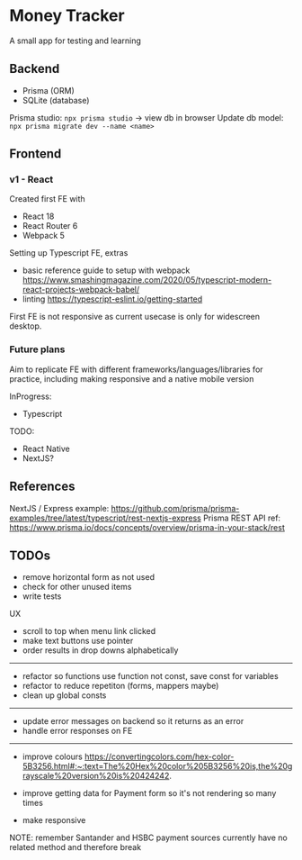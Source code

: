 # Money Tracker

A small app for testing and learning

## Backend
- Prisma (ORM)
- SQLite (database)

Prisma studio: `npx prisma studio` -> view db in browser
Update db model: `npx prisma migrate dev --name <name>`

## Frontend

### v1 - React
Created first FE with 
- React 18
- React Router 6
- Webpack 5

Setting up Typescript FE, extras
- basic reference guide to setup with webpack https://www.smashingmagazine.com/2020/05/typescript-modern-react-projects-webpack-babel/
- linting https://typescript-eslint.io/getting-started

First FE is not responsive as current usecase is only for widescreen desktop.

### Future plans
Aim to replicate FE with different frameworks/languages/libraries for practice, including making responsive and a native mobile version

InProgress:
- Typescript

TODO:
- React Native
- NextJS?



## References

NextJS / Express example: https://github.com/prisma/prisma-examples/tree/latest/typescript/rest-nextjs-express
Prisma REST API ref: https://www.prisma.io/docs/concepts/overview/prisma-in-your-stack/rest


## TODOs
- remove horizontal form as not used
- check for other unused items
- write tests

UX
- scroll to top when menu link clicked
- make text buttons use pointer
- order results in drop downs alphabetically

---
- refactor so functions use function not const, save const for variables
- refactor to reduce repetiton (forms, mappers maybe)
- clean up global consts

---
- update error messages on backend so it returns as an error
- handle error responses on FE

---
- improve colours https://convertingcolors.com/hex-color-5B3256.html#:~:text=The%20Hex%20color%205B3256%20is,the%20grayscale%20version%20is%20424242.

- improve getting data for Payment form so it's not rendering so many times
- make responsive


NOTE: remember Santander and HSBC payment sources currently have no related method and therefore break